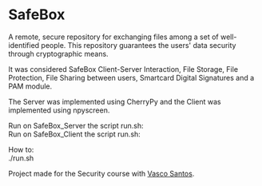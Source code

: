 # SafeBox
A remote, secure repository for exchanging files among a set of well-identified people. This repository guarantees the users' data security through cryptographic means.

It was considered SafeBox Client-Server Interaction, File Storage, File Protection, File Sharing between users, Smartcard Digital Signatures and a PAM module.

The Server was implemented using CherryPy and the Client was implemented using npyscreen.

   Run on SafeBox_Server the script run.sh:                     
   Run on SafeBox_Client the script run.sh:                     
                                                                
  How to:                                                       
  ./run.sh 

Project made for the Security course with [Vasco Santos](https://github.com/vasco-santos).
